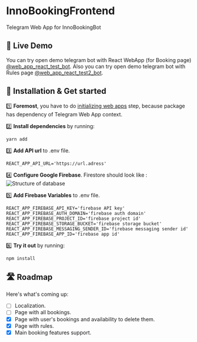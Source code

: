 # InnoBookingFrontend

Telegram Web App for InnoBookingBot


## 🔴 Live Demo

You can try open demo telegram bot with React WebApp (for Booking page) [@web_app_react_test_bot](https://t.me/web_app_react_test_bot).
Also you can try open demo telegram bot with Rules page [@web_app_react_test2_bot](https://t.me/web_app_react_test2_bot).

## 🔧 Installation & Get started

:one: **Foremost**, you have to do [initializing web apps](https://core.telegram.org/bots/webapps#initializing-web-apps) step, because package has dependency of Telegram Web App context.

:two: **Install dependencies** by running:
```
yarn add
```

:three: **Add API url** to .env file.
```
REACT_APP_API_URL='https://url.adress'
```

:four: **Configure Google Firebase**.
Firestore should look like :
![Structure of database](https://i.ibb.co/sbBdyhG/Screenshot-1.png)

:five: **Add Firebase Variables** to .env file.
```
REACT_APP_FIREBASE_API_KEY='firebase API key'
REACT_APP_FIREBASE_AUTH_DOMAIN='firebase auth domain'
REACT_APP_FIREBASE_PROJECT_ID='firebase project id'
REACT_APP_FIREBASE_STORAGE_BUCKET='firebase storage bucket'
REACT_APP_FIREBASE_MESSAGING_SENDER_ID='firebase messaging sender id'
REACT_APP_FIREBASE_APP_ID='firebase app id'
```

:six: **Try it out** by running:
```
npm install
```


## 🛣 Roadmap

Here's what's coming up:

- [ ] Localization.
- [ ] Page with all bookings.
- [x] Page with user's bookings and availability to delete them.
- [x] Page with rules.
- [x] Main booking features support.